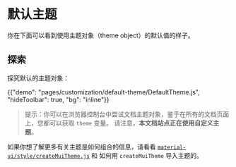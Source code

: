 # 默认主题

<p class="description">你在下面可以看到使用主题对象（theme object）的默认值的样子。</p>

## 探索

探究默认的主题对象：

{{"demo": "pages/customization/default-theme/DefaultTheme.js", "hideToolbar": true, "bg": "inline"}}

> 提示：你可以在浏览器控制台中尝试文档主题对象，鉴于在所有的文档页面上，您都可以获取 `theme` 变量。 请注意，**本文档站点正在使用自定义主题**。

如果你想了解更多有关主题是如何组合的信息，请看看 [`material-ui/style/createMuiTheme.js`](https://github.com/mui-org/material-ui/blob/master/packages/material-ui/src/styles/createMuiTheme.js) 和 如何用 `createMuiTheme` 导入主题的。
